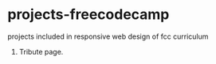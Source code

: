 # projects-freecodecamp
projects included in responsive web design of fcc curriculum
1. Tribute page.
